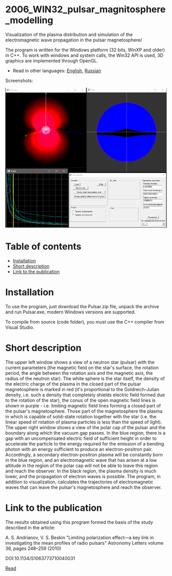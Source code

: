 # 2006_WIN32_pulsar_magnitosphere_modelling
Visualization of the plasma distribution and simulation of the electromagnetic wave propagation in the pulsar magnetosphere/

The program is written for the Windows platform (32 bits, WinXP and older) in C++. To work with windows and system calls, the Win32 API is used, 3D graphics are implemented through OpenGL.

* Read in other languages: [English](README.md), [Russian](README.ru.md)

Screenshots:

![Screenshots](screenshots.gif)

# Table of contents
- [Installation](#Installation)
- [Short description](#Short-description)
- [Link to the publication](#Link-to-the-publication)

# Installation

To use the program, just download the Pulsar.zip file, unpack the archive and run Pulsar.exe, modern Windows versions are supported.

To compile from source (code folder), you must use the C++ compiler from Visual Studio.

# Short description

The upper left window shows a view of a neutron star (pulsar) with the current parameters (the magnetic field on the star's surface, the rotation period, the angle between the rotation axis and the magnetic axis, the radius of the neutron star).
The white sphere is the star itself, the density of the electric charge of the plasma in the closed part of the pulsar magnetosphere is marked in red (it's proportional to the Goldreich-Julian density, i.e. such a density that completely shields electric field formed due to the rotation of the star), the conus of the open magnetic field lines is shown in purple - i.e. limiting magnetic field lines forming a closed part of the pulsar's magnetosphere. Those part of the magnetosphere the plasma in which is capable of solid-state rotation together with the star (i.e. the linear speed of rotation of plasma particles is less than the speed of light).
The upper right window shows a view of the polar cap of the pulsar and the boundary along which the vacuum gap passes. In the blue region, there is a gap with an uncompensated electric field of sufficient height
in order to accelerate the particle to the energy required for the emission of a bending photon with an energy sufficient to produce an electron-positron pair. Accordingly, a secondary electron-positron plasma will be constantly born in the blue region, and an electromagnetic wave that has arisen at a low altitude in the region of the polar cap will not be able to leave this region and reach the observer. In the black region, the plasma density is much lower, and the propagation of electron waves is possible.
The program, in addition to visualization, calculates the trajectories of electromagnetic waves that can leave the pulsar's magnetosphere and reach the observer.


# Link to the publication

The results obtained using this program formed the basis of the study described in the article:

A. S. Andrianov, V. S. Beskin "Limiting polarization effect—a key link in investigating the mean profiles of radio pulsars" Astronomy Letters volume 36, pages 248–259 (2010)

DOI:10.1134/S1063773710040031

[Read](https://link.springer.com/article/10.1134/s1063773710040031)
